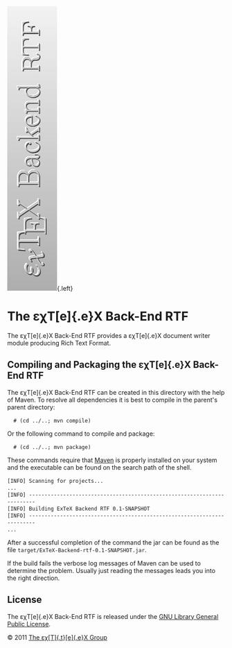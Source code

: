 ![](src/images/ExTeX-Backend-rtf-side.png){.left}

The εχT[e]{.e}X Back-End RTF
============================

The εχT[e]{.e}X Back-End RTF provides a εχT[e]{.e}X document writer
module producing Rich Text Format.

Compiling and Packaging the εχT[e]{.e}X Back-End RTF
----------------------------------------------------

The εχT[e]{.e}X Back-End RTF can be created in this directory with the
help of Maven. To resolve all dependencies it is best to compile in the
parent\'s parent directory:

      # (cd ../..; mvn compile)

Or the following command to compile and package:

      # (cd ../..; mvn package)

These commands require that [Maven](http://maven.apache.org) is properly
installed on your system and the executable can be found on the search
path of the shell.

``` {.output}
[INFO] Scanning for projects...
...                                                                         
[INFO] ------------------------------------------------------------------------
[INFO] Building ExTeX Backend RTF 0.1-SNAPSHOT
[INFO] ------------------------------------------------------------------------
...
```

After a successful completion of the command the jar can be found as the
file `target/ExTeX-Backend-rtf-0.1-SNAPSHOT.jar`.

If the build fails the verbose log messages of Maven can be used to
determine the problem. Usually just reading the messages leads you into
the right direction.

License
-------

The εχT[e]{.e}X Back-End RTF is released under the [GNU Library General
Public License](LICENSE.html).

© 2011 [The εχ[T]{.t}[e]{.e}X Group](mailto:extex@dante.de)
